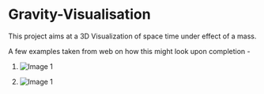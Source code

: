 # Gravity-Visualisation

This project aims at a 3D Visualization of space time under effect of a mass.

A few examples taken from web on how this might look upon completion -

1. ![Image 1](https://i.stack.imgur.com/PFbZZ.jpg)

2. ![Image 1](https://i0.wp.com/www.thephysicsmill.com/blog/wp-content/uploads/fig1b.png)
